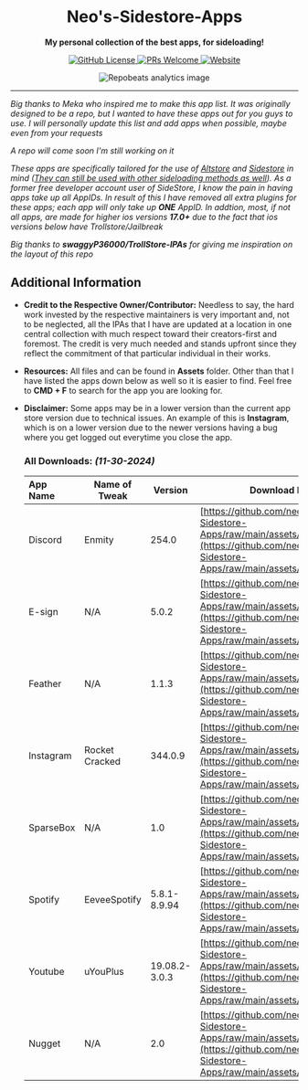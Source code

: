 <h1 align="center">Neo's-Sidestore-Apps</h1>

<p align="center"><strong>My personal collection of the best apps, for sideloading!</strong></p>

<div align="center">
  <a href="https://github.com/neoarz/Neos-Sidestore-Apps/blob/main/LICENSE">
    <img src="https://img.shields.io/github/license/neoarz/Neos-Sidestore-Apps" alt="GitHub License" />
  </a>
  <a href="https://makeapullrequest.com">
    <img src="https://img.shields.io/badge/PRs-welcome-brightgreen.svg?style=flat-square" alt="PRs Welcome" />
  </a>
  <a href="https://neoarz.github.io/Neos-Sidestore-Apps/">
    <img src="https://img.shields.io/website?url=https%3A%2F%2Fneoarz.github.io%2FNeos-Sidestore-Apps%2F" alt="Website" />
  </a>
</div>

<p align="center">
  <img src="https://repobeats.axiom.co/api/embed/b4885a98863e008664e9d2a86a1f503e397df8ff.svg" alt="Repobeats analytics image" title="Repobeats analytics image" />
</p>
  
---

*Big thanks to Meka who inspired me to make this app list. It was originally designed to be a repo, but I wanted to have these apps out for you guys to use. I will personally update this list and add apps when possible, maybe even from your requests* 

*A repo will come soon I'm still working on it*

*These apps are specifically tailored for the use of [Altstore](https://altstore.io) and [Sidestore](https://sidestore.io) in mind (<u>They can still be used with other sideloading methods as well</u>). As a former free developer account user of SideStore, I know the pain in having apps take up all AppIDs. In result of this I have removed all extra plugins for these apps; each app will only take up **ONE** AppID.
In addtion, most, if not all apps, are made for higher ios versions **17.0+** due to the fact that ios versions below have Trollstore/Jailbreak*

*Big thanks to **swaggyP36000/TrollStore-IPAs** for giving me inspiration on the layout of this repo*


## Additional Information
- **Credit to the Respective Owner/Contributor:** Needless to say, the hard work invested by the respective maintainers is very important and, not to be neglected, all the IPAs that I have are updated at a location in one central collection with much respect toward their creators-first and foremost. The credit is very much needed and stands upfront since they reflect the commitment of that particular individual in their works.

- **Resources:** All files and can be found in **Assets** folder. Other than that I have listed the apps down below as well so it is easier to find. Feel free to **CMD + F** to search for the app you are looking for. 

- **Disclaimer:** Some apps may be in a lower version than the current app store version due to technical issues. An example of this is **Instagram**, which is on a lower version due to the newer versions having a bug where you get logged out everytime you close the app.


   ### All Downloads: *(11-30-2024)*
   
    | App Name | Name of Tweak | Version |Download Link |
    |:------------------|---------------|------------|----------|
    | Discord | Enmity | 254.0 |[https://github.com/neoarz/Neos-Sidestore-Apps/raw/main/assets/Discord.ipa](https://github.com/neoarz/Neos-Sidestore-Apps/raw/main/assets/Discord.ipa) |
    | E-sign | N/A | 5.0.2 | [https://github.com/neoarz/Neos-Sidestore-Apps/raw/main/assets/ESign.ipa](https://github.com/neoarz/Neos-Sidestore-Apps/raw/main/assets/ESign.ipa) |
    | Feather | N/A | 1.1.3 | [https://github.com/neoarz/Neos-Sidestore-Apps/raw/main/assets/Feather.ipa](https://github.com/neoarz/Neos-Sidestore-Apps/raw/main/assets/Feather.ipa) |
    | Instagram | Rocket Cracked | 344.0.9 | [https://github.com/neoarz/Neos-Sidestore-Apps/raw/main/assets/Instagram.ipa](https://github.com/neoarz/Neos-Sidestore-Apps/raw/main/assets/Instagram.ipa) |
    | SparseBox | N/A | 1.0 | [https://github.com/neoarz/Neos-Sidestore-Apps/raw/main/assets/Sparsebox.ipa](https://github.com/neoarz/Neos-Sidestore-Apps/raw/main/assets/Sparsebox.ipa) |
    | Spotify | EeveeSpotify | 5.8.1-8.9.94 | [https://github.com/neoarz/Neos-Sidestore-Apps/raw/main/assets/Spotify.ipa](https://github.com/neoarz/Neos-Sidestore-Apps/raw/main/assets/Spotify.ipa) |
    | Youtube | uYouPlus | 19.08.2-3.0.3 | [https://github.com/neoarz/Neos-Sidestore-Apps/raw/main/assets/YouTube.ipa](https://github.com/neoarz/Neos-Sidestore-Apps/raw/main/assets/YouTube.ipa) |
    | Nugget | N/A | 2.0 | [https://github.com/neoarz/Neos-Sidestore-Apps/raw/main/assets/Nugget.ipa](https://github.com/neoarz/Neos-Sidestore-Apps/raw/main/assets/Nugget.ipa) |
    
  
